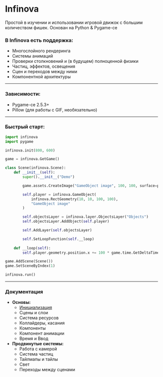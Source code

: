 # Infinova
Простой в изучении и использовании игровой движок с большим количеством фишек. Основан на Python &amp; Pygame-ce

### В Infinova есть поддержка:
- Многослойного рендеринга
- Системы анимаций
- Проверки столкновений и (в будущем) полноценной физики
- Частиц, эффектов, освещения
- Сцен и переходов между ними
- Компонентной архитектуры
--- 
### Зависимости:
- Pygame-ce 2.5.3+
- Pillow (для работы с GIF, необязательно)
---
### Быстрый старт:
```py
import infinova
import pygame

infinova.init(800, 600)

game = infinova.GetGame()

class Scene(infinova.Scene):
    def __init__(self):
        super().__init__("Demo")

        game.assets.CreateImage("GameObject image", 100, 100, surface=pygame.Surface((100, 100)))

        self.player = infinova.GameObject(
            infinova.RectGeometry(10, 10, 100, 100),
            "GameObject image"
        )

        self.objectsLayer = infinova.layer.ObjectsLayer("Objects")
        self.objectsLayer.AddObject(self.player)

        self.AddLayer(self.objectsLayer)

        self.SetLoopFunction(self.__loop)
    
    def __loop(self):
        self.player.geometry.position.x += 100 * game.time.GetDeltaTime()

game.AddScene(Scene())
game.SetSceneByIndex(1)

infinova.run()
```
---
### Документация
- **Основы:**
    - [Инициализация](https://github.com/Faratos/Infinova/blob/main/docs/ru/init.md)
    - Сцены и слои
    - Система ресурсов
    - Коллайдеры, касания
    - Компоненты
    - Компонент анимации
    - Время и Ввод
- **Продвинутые системы:**
    - Работа с камерой
    - Система частиц
    - Тайлмапы и тайлы
    - Свет
    - Переходы между сценами
    